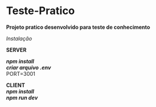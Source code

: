 # Teste-Pratico

**Projeto pratico desenvolvido para teste de conhecimento** 

*Instalação*<br/>

**SERVER**<br/>

***npm install***<br/>
***criar arquivo .env***<br/>
PORT=3001<br/>

**CLIENT**<br/>
***npm install***<br/>
***npm run dev***<br/>

